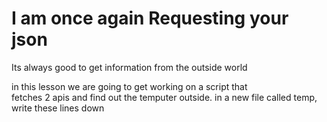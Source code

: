 # I am once again Requesting your json

Its always good to get information from the outside world 

in this lesson we are going to get working on a script that \
fetches 2 apis and find out the temputer outside.
in a new file called temp, write these lines down